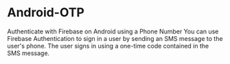 # Android-OTP
Authenticate with Firebase on Android using a Phone Number You can use Firebase Authentication to sign in a user by sending an SMS message to the user's phone.
The user signs in using a one-time code contained in the SMS message.

